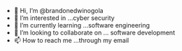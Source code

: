 - 👋 Hi, I’m @brandonedwinogola
- 👀 I’m interested in ...cyber security
- 🌱 I’m currently learning ...software engineering
- 💞️ I’m looking to collaborate on ... software development 
- 📫 How to reach me ...through my email

<!---
brandonedwinogola/brandonedwinogola is a ✨ special ✨ repository because its `README.md` (this file) appears on your GitHub profile.
You can click the Preview link to take a look at your changes.
--->
